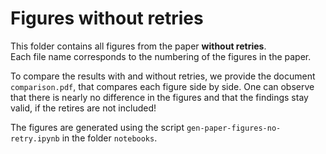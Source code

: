 # Figures without retries

This folder contains all figures from the paper **without retries**.  
Each file name corresponds to the numbering of the figures in the paper.

To compare the results with and without retries, we provide the document
`comparison.pdf`, that compares each figure side by side.
One can observe that there is nearly no difference in the figures and
that the findings stay valid, if the retires are not included!

The figures are generated using the script `gen-paper-figures-no-retry.ipynb`
in the folder `notebooks`.